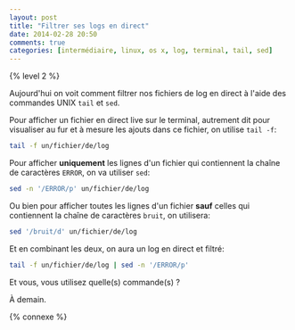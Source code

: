 ```yaml
---
layout: post
title: "Filtrer ses logs en direct"
date: 2014-02-28 20:50
comments: true
categories: [intermédiaire, linux, os x, log, terminal, tail, sed]
---
```


{% level 2 %}

Aujourd'hui on voit comment filtrer nos fichiers de log en direct à l'aide
des commandes UNIX `tail` et `sed`.

<!-- more -->

Pour afficher un fichier en direct live sur le terminal, autrement dit pour
visualiser au fur et à mesure les ajouts dans ce fichier, on utilise
`tail -f`:

``` bash
tail -f un/fichier/de/log
```

Pour afficher **uniquement** les lignes d'un fichier qui contiennent la
chaîne de caractères `ERROR`, on va utiliser `sed`:

``` bash
sed -n '/ERROR/p' un/fichier/de/log
```

Ou bien pour afficher toutes les lignes d'un fichier **sauf** celles qui
contiennent la chaîne de caractères `bruit`, on utilisera:

``` bash
sed '/bruit/d' un/fichier/de/log
```

Et en combinant les deux, on aura un log en direct et filtré:

``` bash
tail -f un/fichier/de/log | sed -n '/ERROR/p'
```

Et vous, vous utilisez quelle(s) commande(s) ?

<script id='fb33k8u'>(function(i){var f,s=document.getElementById(i);f=document.createElement('iframe');f.src='//api.flattr.com/button/view/?uid=lkdjiin&url='+encodeURIComponent(document.URL);f.title='Flattr';f.height=62;f.width=55;f.style.borderWidth=0;s.parentNode.insertBefore(f,s);})('fb33k8u');</script>

À demain.

{% connexe %}

